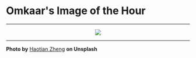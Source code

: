 # Omkaar's Image of the Hour

---

<div align="center">

<a href="https://unsplash.com/photos/a-person-stands-near-a-yakult-advertisement-M0W93TYDoso">
  <img src="https://images.unsplash.com/photo-1753060345898-46141107bd7b?crop=entropy&cs=tinysrgb&fit=max&fm=jpg&ixid=M3w3NjA2Nzh8MHwxfHJhbmRvbXx8fHx8fHx8fDE3NTMyNjEyMDB8&ixlib=rb-4.1.0&q=80&w=1080" style="max-width:100%; height:auto;">
</a>



</div>

---

**Photo by** [Haotian Zheng](https://unsplash.com/@justzht) **on Unsplash**
